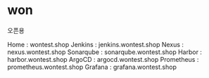 # won
오픈용 

Home : wontest.shop 
Jenkins : jenkins.wontest.shop 
Nexus : nexus.wontest.shop 
Sonarqube : sonarqube.wontest.shop 
Harbor : harbor.wontest.shop 
ArgoCD : argocd.wontest.shop 
Prometheus : prometheus.wontest.shop 
Grafana : grafana.wontest.shop 
